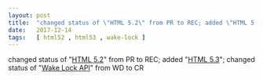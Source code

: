 ```yaml
---
layout: post
title:  "changed status of \"HTML 5.2\" from PR to REC; added \"HTML 5.3\"; changed status of \"Wake Lock API\" from WD to CR"
date:   2017-12-14
tags:   [ html52 , html53 , wake-lock ]
---
```


changed status of "[HTML 5.2](/spec/html52)" from PR to REC; added "[HTML 5.3](/spec/html53)"; changed status of "[Wake Lock API](/spec/wake-lock)" from WD to CR

